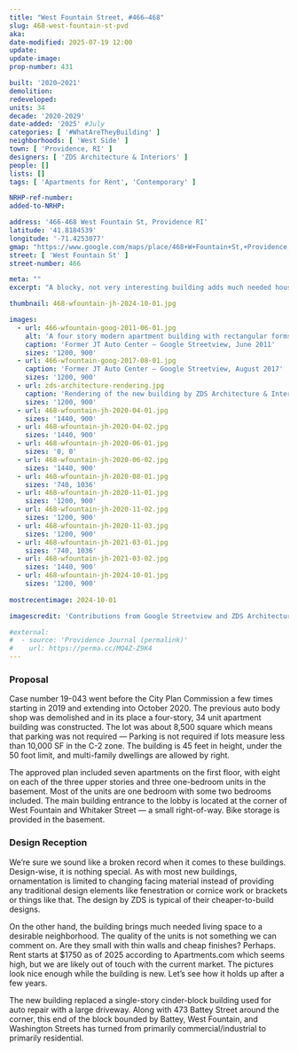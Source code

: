 ```yaml
---
title: "West Fountain Street, #466–468"
slug: 468-west-fountain-st-pvd
aka:
date-modified: 2025-07-19 12:00
update:
update-image:
prop-number: 431

built: '2020–2021'
demolition:
redeveloped:
units: 34
decade: '2020-2029'
date-added: '2025' #July
categories: [ '#WhatAreTheyBuilding' ]
neighborhoods: [ 'West Side' ]
town: [ 'Providence, RI' ]
designers: [ 'ZDS Architecture & Interiors' ]
people: []
lists: []
tags: [ 'Apartments for Rent', 'Contemporary' ]

NRHP-ref-number:
added-to-NRHP:

address: '466-468 West Fountain St, Providence RI'
latitude: '41.8184539'
longitude: '-71.4253077'
gmap: "https://www.google.com/maps/place/468+W+Fountain+St,+Providence,+RI+02903/@41.8184539,-71.4253077,17z/data=!4m6!3m5!1s0x89e445746af62467:0x497f5a46d611fc25!8m2!3d41.8184539!4d-71.4253077!16s%2Fg%2F11bw3zhgbq?entry=ttu&g_ep=EgoyMDI1MDcxMy4wIKXMDSoASAFQAw%3D%3D"
street: [ 'West Fountain St' ]
street-number: 466

meta: ""
excerpt: "A blocky, not very interesting building adds much needed housing to an already dense neighborhood"

thumbnail: 468-wfountain-jh-2024-10-01.jpg

images:
  - url: 466-wfountain-goog-2011-06-01.jpg
    alt: 'A four story modern apartment building with rectangular forms, including rectangular windows and a glass-enclosed entrance lobby on the first floor. Three different colors separate the blocky building into different forms — a dark blue, a near white, and a gray.'
    caption: 'Former JT Auto Center — Google Streetview, June 2011'
    sizes: '1200, 900'
  - url: 466-wfountain-goog-2017-08-01.jpg
    caption: 'Former JT Auto Center — Google Streetview, August 2017'
    sizes: '1200, 900'
  - url: zds-architecture-rendering.jpg
    caption: 'Rendering of the new building by ZDS Architecture & Interiors'
    sizes: '1200, 900'
  - url: 468-wfountain-jh-2020-04-01.jpg
    sizes: '1440, 900'
  - url: 468-wfountain-jh-2020-04-02.jpg
    sizes: '1440, 900'
  - url: 468-wfountain-jh-2020-06-01.jpg
    sizes: '0, 0'
  - url: 468-wfountain-jh-2020-06-02.jpg
    sizes: '1440, 900'
  - url: 468-wfountain-jh-2020-08-01.jpg
    sizes: '740, 1036'
  - url: 468-wfountain-jh-2020-11-01.jpg
    sizes: '1200, 900'
  - url: 468-wfountain-jh-2020-11-02.jpg
    sizes: '1200, 900'
  - url: 468-wfountain-jh-2020-11-03.jpg
    sizes: '1200, 900'
  - url: 468-wfountain-jh-2021-03-01.jpg
    sizes: '740, 1036'
  - url: 468-wfountain-jh-2021-03-02.jpg
    sizes: '1440, 900'
  - url: 468-wfountain-jh-2024-10-01.jpg
    sizes: '1200, 900'
  
mostrecentimage: 2024-10-01

imagescredit: 'Contributions from Google Streetview and ZDS Architecture & Interiors'

#external:
#  - source: 'Providence Journal (permalink)'
#    url: https://perma.cc/MQ4Z-Z9K4
---
```


### Proposal

Case number 19-043 went before the City Plan Commission a few times starting in 2019 and extending into October 2020. The previous auto body shop was demolished and in its place a four-story, 34 unit apartment building was constructed. The lot was about 8,500 square which means that parking was not required — Parking is not required if lots measure less than 10,000 SF in the C-2 zone. The building is 45 feet in height, under the 50 foot limit, and  multi-family dwellings are allowed by right.

The approved plan included seven apartments on the first floor, with eight on each of the three upper stories and three one-bedroom units in the basement. Most of the units are one bedroom with some two bedrooms included. The main building entrance to the lobby is located at the corner of West Fountain and Whitaker Street — a small right-of-way. Bike storage is provided in the basement.


### Design Reception

We’re sure we sound like a broken record when it comes to these buildings. Design-wise, it is nothing special. As with most new buildings, ornamentation is limited to changing facing material instead of providing any traditional design elements like fenestration or cornice work or brackets or things like that. The design by ZDS is typical of their cheaper-to-build designs.

On the other hand, the building brings much needed living space to a desirable neighborhood. The quality of the units is not something we can comment on. Are they small with thin walls and cheap finishes? Perhaps. Rent starts at $1750 as of 2025 according to Apartments.com which seems high, but we are likely out of touch with the current market. The pictures look nice enough while the building is new. Let’s see how it holds up after a few years.

The new building replaced a single-story cinder-block building used for auto repair with a large driveway. Along with 473 Battey Street around the corner, this end of the block bounded by Battey, West Fountain, and Washington Streets has turned from primarily commercial/industrial to primarily residential.
